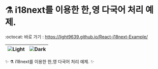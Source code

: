 # ⚗️ i18next를 이용한 한,영 다국어 처리 예제.
:octocat: 바로 가기 : https://light9639.github.io/React-i18next-Example/

| <img src="https://user-images.githubusercontent.com/95972251/218401823-b7a50274-161e-4127-bbba-3c733e404eda.png" alt="Light" /> | <img src="https://user-images.githubusercontent.com/95972251/218401831-499edfe8-4cb9-4273-b856-e8b05c886723.png" alt="Dark" /> |
| ------------- | ------------- |

:sparkles: ⚗️ i18next를 이용한 한,영 다국어 처리 예제. :sparkles:
